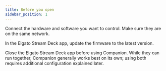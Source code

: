 ```yaml
---
title: Before you open
sidebar_position: 1
---
```


Connect the hardware and software you want to control. Make sure they are on the same network.

In the Elgato Stream Deck app, update the firmware to the latest version.

Close the Elgato Stream Deck app before using Companion. While they can run together, Companion generally works best on its own; using both requires additional configuration explained later.
